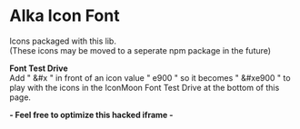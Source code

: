 # Alka Icon Font

Icons packaged with this lib.  
(These icons may be moved to a seperate npm package in the future)

**Font Test Drive**  
Add " &#x " in front of an icon value " e900 " so it becomes " &#xe900 " to play with the icons in the IconMoon Font Test Drive at the bottom of this page.

**- Feel free to optimize this hacked iframe -**
<Demo componentName="examples-fonts-alka-icon-doc" />
<br>
<br>
<br>
<br>
<br>
<br>
<br>
<br>
<br>
<br>
<br>
<br>
<br>
<br>
<br>
<br>
<br>
<br>
<br>
<br>
<br>
<br>
